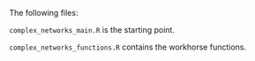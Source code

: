 The following files:

`complex_networks_main.R` is the starting point.

`complex_networks_functions.R` contains the workhorse functions.
